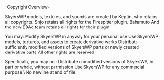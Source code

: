 
-Copyright Overview-

SkyersWP models, textures, and sounds are created by Keptin, who retains all copyrights.
Snjo retains all rights for the Firespitter plugin.
Bahamuto And the new BDAc team retains all rights for their plugin

You may:
Modify SkyersWP in anyway for your personal use
Use SkyersWP models, textures, and assets to create derivative works
Distribute sufficiently modified versions of SkyersWP parts or newly created derivative parts
All other rights are reserved

Specifically, you may not:
Distribute unmodified versions of SkyersWP, in part or whole, without permission
Use SkyersWP for any commercial purpose
\ No newline at end of file
